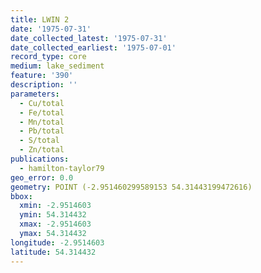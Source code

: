 ```yaml
---
title: LWIN 2
date: '1975-07-31'
date_collected_latest: '1975-07-31'
date_collected_earliest: '1975-07-01'
record_type: core
medium: lake_sediment
feature: '390'
description: ''
parameters:
  - Cu/total
  - Fe/total
  - Mn/total
  - Pb/total
  - S/total
  - Zn/total
publications:
  - hamilton-taylor79
geo_error: 0.0
geometry: POINT (-2.951460299589153 54.31443199472616)
bbox:
  xmin: -2.9514603
  ymin: 54.314432
  xmax: -2.9514603
  ymax: 54.314432
longitude: -2.9514603
latitude: 54.314432
---
```

